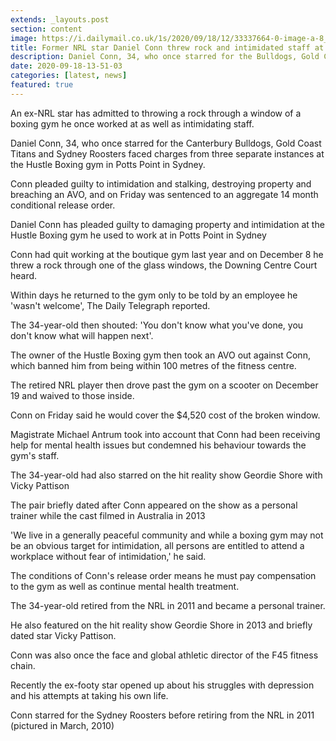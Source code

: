 ```yaml
---
extends: _layouts.post
section: content
image: https://i.dailymail.co.uk/1s/2020/09/18/12/33337664-0-image-a-8_1600428804392.jpg 
title: Former NRL star Daniel Conn threw rock and intimidated staff at Potts Point gym he once worked at 
description: Daniel Conn, 34, who once starred for the Bulldogs, Gold Coast Titans and Roosters was facing charges from three separate instances at the Hustle Boxing gym in Potts Point in Sydney. 
date: 2020-09-18-13-51-03 
categories: [latest, news] 
featured: true 
--- 
```

An ex-NRL star has admitted to throwing a rock through a window of a boxing gym he once worked at as well as intimidating staff.

Daniel Conn, 34, who once starred for the Canterbury Bulldogs, Gold Coast Titans and Sydney Roosters faced charges from three separate instances at the Hustle Boxing gym in Potts Point in Sydney.

 Conn pleaded guilty to intimidation and stalking, destroying property and breaching an AVO, and on Friday was sentenced to an aggregate 14 month conditional release order.

Daniel Conn has pleaded guilty to damaging property and intimidation at the Hustle Boxing gym he used to work at in Potts Point in Sydney

Conn had quit working at the boutique gym last year and on December 8 he threw a rock through one of the glass windows, the Downing Centre Court heard.

Within days he returned to the gym only to be told by an employee he 'wasn't welcome', The Daily Telegraph reported.

The 34-year-old then shouted: 'You don't know what you've done, you don't know what will happen next'.

The owner of the Hustle Boxing gym then took an AVO out against Conn, which banned him from being within 100 metres of the fitness centre.

The retired NRL player then drove past the gym on a scooter on December 19 and waived to those inside.

Conn on Friday said he would cover the $4,520 cost of the broken window.

Magistrate Michael Antrum took into account that Conn had been receiving help for mental health issues but condemned his behaviour towards the gym's staff.

The 34-year-old had also starred on the hit reality show Geordie Shore with Vicky Pattison

The pair briefly dated after Conn appeared on the show as a personal trainer while the cast filmed in Australia in 2013

'We live in a generally peaceful community and while a boxing gym may not be an obvious target for intimidation, all persons are entitled to attend a workplace without fear of intimidation,' he said. 

The conditions of Conn's release order means he must pay compensation to the gym as well as continue mental health treatment.

The 34-year-old retired from the NRL in 2011 and became a personal trainer.

He also featured on the hit reality show Geordie Shore in 2013 and briefly dated star Vicky Pattison.

Conn was also once the face and global athletic director of the F45 fitness chain.

Recently the ex-footy star opened up about his struggles with depression and his attempts at taking his own life.  

Conn starred for the Sydney Roosters before retiring from the NRL in 2011 (pictured in March, 2010)

